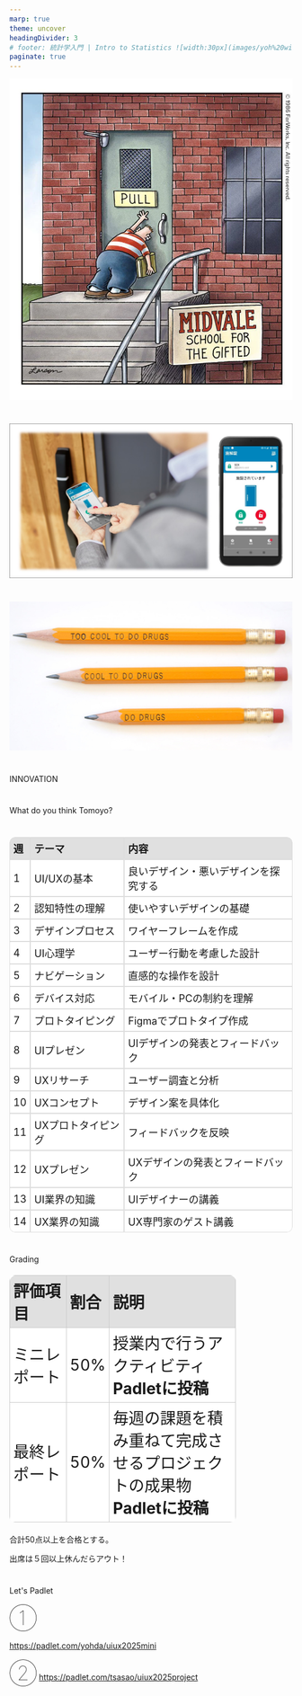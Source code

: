 ```yaml
---
marp: true
theme: uncover
headingDivider: 3
# footer: 統計学入門 | Intro to Statistics ![width:30px](images/yoh%20with%20globe.png)
paginate: true
---
```


<style>
section { font-family: 'Ubuntu Condensed', sans-serif; font-size: 2em; font-weight: 300; }
small { font-size: 0.6em; }
medium { font-size: 1.4em; }
large { font-size: 2em; }
xlarge { font-size: 4em; }
gray { padding: 20px; background-color: whitesmoke; font-weight: 800; line-height: 2.5; }
plum { padding: 20px; background-color: plum; line-height: 3; font-weight: 800; }
t1, l, xl, xxl, xxxl, xls { font-weight: 100; }
t1 { font-size: 4em; line-height: 1; }
l { font-size: 2em; line-height: 1.5; }
xl { font-size: 2.5em; line-height: 1.5; }
xxl { font-size: 4em; line-height: 1.5; }
xxxl { font-size: 8em; line-height: 1.5; }
xls { font-size: 1.5em; line-height: 1; }
left { text-align: left; }
latex { font-size: 2em; color: #444; line-height: 1; font-weight: lighter; }
.small { font-size: 0.6em; }
.large { font-size: 2em; }
.gray { padding: 20px; background-color: whitesmoke; }
.green { padding: 5px; background-color: #B1CDA9; }
.plum { padding: 20px; background-color: plum; }
.red { color: red; }
.white { color: white; }
hr { color: whitesmoke; }
.whitesmoke { color: #aaa; }
center {
  text-align: center;
  display: inline-block;
  margin: auto;
  text-align: left;
}
.columns {
  display: flex;
  justify-content: space-between;
}
.column {
  width: 48%; /* Adjust width as needed */
}

</style>


<style>
  table {
    width: 80%;
    border-collapse: separate;
    border-spacing: 0;
    border-radius: 10px;
    overflow: hidden;
    font-size: 24px;
    text-align: left;
    background-color: white;
  }
  th, td {
    padding: 22px !important;
    border: 1px solid #ddd;
  }
  th {
    background-color: #e0e0e0;
    font-weight: bold;
  }
  td {
    background-color: white;
  }
  table tr:first-child th:first-child {
    border-top-left-radius: 10px;
  }
  table tr:first-child th:last-child {
    border-top-right-radius: 10px;
  }
  table tr:last-child td:first-child {
    border-bottom-left-radius: 10px;
  }
  table tr:last-child td:last-child {
    border-bottom-right-radius: 10px;
  }
</style>
<!-- the far side -->
![bg fit](image-8.png)

#

<!-- my kyoto door app -->
![bg fit](image-21.png)

#

<!-- pencil too cool to do drugs -->
![alt text](image-22.png)

#

<!-- la parking sign 
![bg fit](image-23.png)

#
-->
INNOVATION


#

What do you think Tomoyo?

# 

<style>

  th, td {
    padding: 6px !important;
    font-size: 18px;
  }

</style>
<table style="width:100%">
  <thead>
    <tr>
      <th>週</th>
      <th>テーマ</th>
      <th>内容</th>
    </tr>
  </thead>
  <tbody>
    <tr>
      <td>1</td>
      <td>UI/UXの基本</td>
      <td>良いデザイン・悪いデザインを探究する</td>
    </tr>
    <tr>
      <td>2</td>
      <td>認知特性の理解</td>
      <td>使いやすいデザインの基礎</td>
    </tr>
    <tr>
      <td>3</td>
      <td>デザインプロセス</td>
      <td>ワイヤーフレームを作成</td>
    </tr>
    <tr>
      <td>4</td>
      <td>UI心理学</td>
      <td>ユーザー行動を考慮した設計</td>
    </tr>
    <tr>
      <td>5</td>
      <td>ナビゲーション</td>
      <td>直感的な操作を設計</td>
    </tr>
    <tr>
      <td>6</td>
      <td>デバイス対応</td>
      <td>モバイル・PCの制約を理解</td>
    </tr>
    <tr>
      <td>7</td>
      <td>プロトタイピング</td>
      <td>Figmaでプロトタイプ作成</td>
    </tr>
    <tr>
      <td>8</td>
      <td>UIプレゼン</td>
      <td>UIデザインの発表とフィードバック</td>
    </tr>
    <tr>
      <td>9</td>
      <td>UXリサーチ</td>
      <td>ユーザー調査と分析</td>
    </tr>
    <tr>
      <td>10</td>
      <td>UXコンセプト</td>
      <td>デザイン案を具体化</td>
    </tr>
    <tr>
      <td>11</td>
      <td>UXプロトタイピング</td>
      <td>フィードバックを反映</td>
    </tr>
    <tr>
      <td>12</td>
      <td>UXプレゼン</td>
      <td>UXデザインの発表とフィードバック</td>
    </tr>
    <tr>
      <td>13</td>
      <td>UI業界の知識</td>
      <td>UIデザイナーの講義</td>
    </tr>
    <tr>
      <td>14</td>
      <td>UX業界の知識</td>
      <td>UX専門家のゲスト講義</td>
    </tr>
  </tbody>
</table>




# 

Grading
<table style="width:80%; border-collapse: collapse; font-size: 20px;">
  <thead style="background-color: #e0e0e0;">
    <tr>
      <th width="25%" style="font-size:1.4em;padding: 16px; border: 1px solid #ccc;">評価項目</th>
      <th width="10%"  style="font-size:1.4em;padding: 16px; border: 1px solid #ccc;">割合</th>
      <th style="font-size:1.4em;padding: 16px; border: 1px solid #ccc;">説明</th>
    </tr>
  </thead>
  <tbody>
    <tr>
      <td style="font-size:1.4em;padding: 16px; border: 1px solid #ccc;">ミニレポート</td>
      <td style="font-size:1.4em;padding: 16px; border: 1px solid #ccc;">50%</td>
      <td style="font-size:1.4em;padding: 16px; border: 1px solid #ccc;">授業内で行うアクティビティ<br><strong>Padletに投稿</strong></td>
    </tr>
    <tr>
      <td style="font-size:1.4em;padding: 16px; border: 1px solid #ccc;">最終レポート</td>
      <td style="font-size:1.4em;padding: 16px; border: 1px solid #ccc;">50%</td>
      <td style="font-size:1.4em;padding: 16px; border: 1px solid #ccc;">毎週の課題を積み重ねて完成させるプロジェクトの成果物<br><strong>Padletに投稿</strong></td>
    </tr>
  </tbody>
</table>
<p>合計50点以上を合格とする。</p>
出席は５回以上休んだらアウト！


#

Let's Padlet

<xl>①</xl>

https://padlet.com/yohda/uiux2025mini

<xl>②</xl>
https://padlet.com/tsasao/uiux2025project




